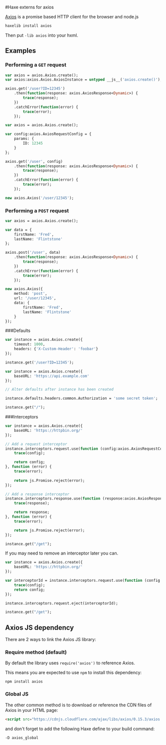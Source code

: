 #Haxe externs for axios

[Axios](https://github.com/mzabriskie/axios) is a promise based HTTP client for the browser and node.js

```bash
haxelib install axios
```
Then put `-lib axios` into your hxml.

## Examples

### Performing a `GET` request

```haxe
var axios = axios.Axios.create();
var axios:axios.Axios.AxiosInstance = untyped __js__('axios.create()');

axios.get('/user?ID=12345')
    .then(function(response: axios.AxiosResponse<Dynamic>) {
        trace(response);
    })
    .catchError(function(error) {
        trace(error);
    });
```

```haxe
var axios = axios.Axios.create();

var config:axios.AxiosRequestConfig = {
    params: {
        ID: 12345
    }
};

axios.get('/user', config)
    .then(function(response: axios.AxiosResponse<Dynamic>) {
        trace(response);
    })
    .catchError(function(error) {
        trace(error);
    });
```

```haxe    
new axios.Axios('/user/12345');

```

### Performing a `POST` request

```haxe
var axios = axios.Axios.create();

var data = {
    firstName: 'Fred',
    lastName: 'Flintstone'
};

axios.post('/user', data)
    .then(function(response: axios.AxiosResponse<Dynamic>) {
        trace(response);
    })
    .catchError(function(error) {
        trace(error);
    });
```

```haxe
new axios.Axios({
    method: 'post',
    url: '/user/12345',
    data: {
        firstName: 'Fred',
        lastName: 'Flintstone'
    }
});
```

###Defaults

```haxe
var instance = axios.Axios.create({
    timeout: 1000,
    headers: {'X-Custom-Header': 'foobar'}
});

instance.get('/user?ID=12345');
```

```haxe
var instance = axios.Axios.create({
    baseURL: 'https://api.example.com'
});

// Alter defaults after instance has been created

instance.defaults.headers.common.Authorization = 'some secret token';

instance.get("/");
```

###Interceptors

```haxe
var instance = axios.Axios.create({
    baseURL: 'https://httpbin.org/'
});

// Add a request interceptor
instance.interceptors.request.use(function (config:axios.AxiosRequestConfig) {
    trace(config);

    return config;
}, function (error) {
    trace(error);
    
    return js.Promise.reject(error);
});

// Add a response interceptor
instance.interceptors.response.use(function (response:axios.AxiosResponse<Dynamic>) {
    trace(response);

    return response;
}, function (error) {
    trace(error);

    return js.Promise.reject(error);
});

instance.get("/get");
```
If you may need to remove an interceptor later you can.
```haxe
var instance = axios.Axios.create({
    baseURL: 'https://httpbin.org/'
});

var interceptorId = instance.interceptors.request.use(function (config:axios.AxiosRequestConfig) {
    trace(config);
    return config;
});

instance.interceptors.request.eject(interceptorId);

instance.get("/get");
```

## Axios JS dependency

There are 2 ways to link the Axios JS library:

### Require method (default)

By default the library uses `require('axios')` to reference Axios. 

This means you are expected to use `npm` to install this dependency:

	npm install axios

### Global JS

The other common method is to download or reference the CDN files of Axios in your HTML page:

```html
<script src="https://cdnjs.cloudflare.com/ajax/libs/axios/0.15.3/axios.js"></script>
```

and don't forget to add the following Haxe define to your build command:

```haxe
-D axios_global
```

